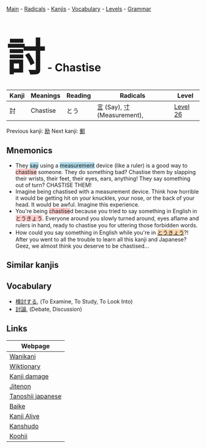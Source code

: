 <style> bigfont {font-size: 100px}</style>
[Main](../index.md) -
[Radicals](../radicals.md) -
[Kanjis](../kanjis.md) -
[Vocabulary](../vocabulary.md) -
[Levels](../levels.md) -
[Grammar](../grammar.md)
# <bigfont> 討</bigfont> - Chastise 

| Kanji | Meanings | Reading | Radicals | Level |
| --- | --- | --- | --- | --- |
| 討 | Chastise | とう | [言](../radicals/言.md) (Say), [寸](../radicals/寸.md) (Measurement),  | [Level 26](../levels/wk_level26.md) |

Previous kanji: [励](励.md) Next kanji: [郵](郵.md) 

## Mnemonics
 * They <span style="background-color:#ADD8E6"> say</span> using a <span style="background-color:#ADD8E6"> measurement</span> device (like a ruler) is a good way to <span style="background-color:#ffcccb"> chastise</span> someone. They do something bad? Chastise them by slapping their wrists, their feet, their eyes, ears, anything! They say something out of turn? CHASTISE THEM!
* Imagine being chastised with a measurement device. Think how horrible it would be getting hit on your knuckles, your nose, or the back of your head. It would be awful. Imagine this experience.
* You're being <span style="background-color:#ffcccb"> chastise</span>d because you tried to say something in English in <span style="background-color:#ffcccb"> とうきょう</span>. Everyone around you slowly turned around, eyes aflame and rulers in hand, ready to chastise you for uttering those forbidden words.
* How could you say something in English while you're in <span style="background-color:#fed8b1"> [とうきょう](https://jisho.org/search/とうきょう)</span>?! After you went to all the trouble to learn all this kanji and Japanese? Geez, we almost think you deserve to be chastised...


## Similar kanjis
 


## Vocabulary
 * [検討する](../vocabulary/討.md), (To Examine, To Study, To Look Into)
* [討論](../vocabulary/討.md), (Debate, Discussion)



## Links 

| Webpage |
| --- |
| [Wanikani          ](https://www.wanikani.com/kanji/討) |
| [Wiktionary        ](https://en.wiktionary.org/wiki/討) |
| [Kanji damage      ](http://www.kanjidamage.com/kanji/search?utf8=✓&q=討) |
| [Jitenon           ](https://jitenon.com/kanji/討) |
| [Tanoshii japanese ](https://www.tanoshiijapanese.com/dictionary/kanji.cfm?k=討) |
| [Baike             ](https://baike.baidu.com/item/討) |
| [Kanji Alive       ](https://app.kanjialive.com/討) |
| [Kanshudo          ](https://www.kanshudo.com/searchmn?q=討) |
| [Koohii            ](https://kanji.koohii.com/study/kanji/討) |
